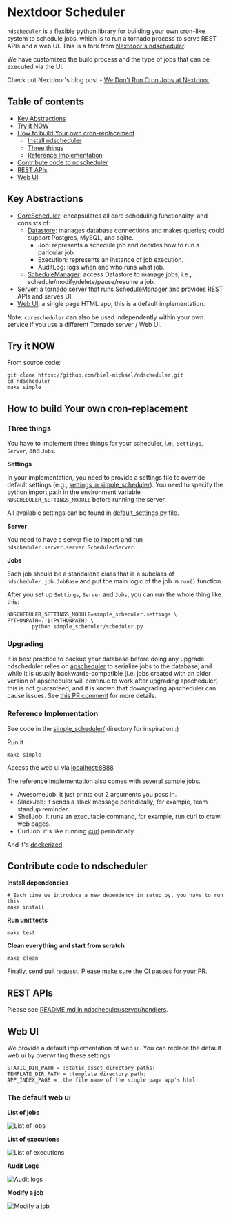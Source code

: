 # Nextdoor Scheduler

``ndscheduler`` is a flexible python library for building your own cron-like system to schedule jobs, which is to run a tornado process to serve REST APIs and a web UI. This is a fork from [Nextdoor's ndscheduler](https://github.com/Nextdoor/ndscheduler).

We have customized the build process and the type of jobs that can be executed via the UI.

Check out Nextdoor's blog post - [We Don't Run Cron Jobs at Nextdoor](https://engblog.nextdoor.com/we-don-t-run-cron-jobs-at-nextdoor-6f7f9cc62040#.d2erw1pl6)

## Table of contents
  
  * [Key Abstractions](#key-abstractions)
  * [Try it NOW](#try-it-now)
  * [How to build Your own cron-replacement](#how-to-build-your-own-cron-replacement)
    * [Install ndscheduler](#install-ndscheduler)
    * [Three things](#three-things)
    * [Reference Implementation](#reference-implementation)   
  * [Contribute code to ndscheduler](#contribute-code-to-ndscheduler)
  * [REST APIs](#rest-apis)
  * [Web UI](#web-ui)

## Key Abstractions

* [CoreScheduler](https://github.com/Nextdoor/ndscheduler/tree/master/ndscheduler/corescheduler): encapsulates all core scheduling functionality, and consists of:
  * [Datastore](https://github.com/Nextdoor/ndscheduler/tree/master/ndscheduler/corescheduler/datastore): manages database connections and makes queries; could support Postgres, MySQL, and sqlite.
    * Job: represents a schedule job and decides how to run a paricular job.
    * Execution: represents an instance of job execution.
    * AuditLog: logs when and who runs what job.
  * [ScheduleManager](https://github.com/Nextdoor/ndscheduler/blob/master/ndscheduler/corescheduler/scheduler_manager.py): access Datastore to manage jobs, i.e., schedule/modify/delete/pause/resume a job.
* [Server](https://github.com/Nextdoor/ndscheduler/tree/master/ndscheduler/server): a tornado server that runs ScheduleManager and provides REST APIs and serves UI.
* [Web UI](https://github.com/Nextdoor/ndscheduler/tree/master/ndscheduler/static): a single page HTML app; this is a default implementation.

Note: ``corescheduler`` can also be used independently within your own service if you use a different Tornado server / Web UI.

## Try it NOW

From source code:

    git clone https://github.com/biel-michael/ndscheduler.git
    cd ndscheduler
    make simple
    
## How to build Your own cron-replacement

### Three things

You have to implement three things for your scheduler, i.e., ``Settings``, ``Server``, and ``Jobs``.

**Settings**

In your implementation, you need to provide a settings file to override default settings (e.g., [settings in simple_scheduler](https://github.com/Nextdoor/ndscheduler/blob/master/simple_scheduler/settings.py)). You need to specify the python import path in the environment variable ``NDSCHEDULER_SETTINGS_MODULE`` before running the server.

All available settings can be found in [default_settings.py](https://github.com/Nextdoor/ndscheduler/blob/master/ndscheduler/default_settings.py) file.

**Server**

You need to have a server file to import and run ``ndscheduler.server.server.SchedulerServer``.

**Jobs**

Each job should be a standalone class that is a subclass of ``ndscheduler.job.JobBase`` and put the main logic of the job in ``run()`` function.

After you set up ``Settings``, ``Server`` and ``Jobs``, you can run the whole thing like this:

    NDSCHEDULER_SETTINGS_MODULE=simple_scheduler.settings \
    PYTHONPATH=.:$(PYTHONPATH) \
		    python simple_scheduler/scheduler.py
		  
### Upgrading

It is best practice to backup your database before doing any upgrade. ndscheduler relies on [apscheduler](https://apscheduler.readthedocs.io/en/latest/) to serialize jobs to the database, and while it is usually backwards-compatible (i.e. jobs created with an older version of apscheduler will continue to work after upgrading apscheduler) this is not guaranteed, and it is known that downgrading apscheduler can cause issues. See [this PR comment](https://github.com/Nextdoor/ndscheduler/pull/54#issue-262152050) for more details.

### Reference Implementation

See code in the [simple_scheduler/](https://github.com/Nextdoor/ndscheduler/tree/master/simple_scheduler) directory for inspiration :)

Run it

    make simple
    
Access the web ui via [localhost:8888](http://localhost:8888)

The reference implementation also comes with [several sample jobs](https://github.com/Nextdoor/ndscheduler/tree/master/simple_scheduler/jobs).
* AwesomeJob: it just prints out 2 arguments you pass in.
* SlackJob: it sends a slack message periodically, for example, team standup reminder.
* ShellJob: it runs an executable command, for example, run curl to crawl web pages.
* CurlJob: it's like running [curl](http://curl.haxx.se/) periodically.

And it's [dockerized](https://github.com/Nextdoor/ndscheduler/tree/master/simple_scheduler/docker).

## Contribute code to ndscheduler

**Install dependencies**

    # Each time we introduce a new dependency in setup.py, you have to run this
    make install

**Run unit tests**

    make test
    
**Clean everything and start from scratch**
    
    make clean

Finally, send pull request. Please make sure the [CI](https://travis-ci.org/Nextdoor/ndscheduler) passes for your PR.

## REST APIs

Please see [README.md in ndscheduler/server/handlers](https://github.com/Nextdoor/ndscheduler/blob/master/ndscheduler/server/handlers/README.md).

## Web UI

We provide a default implementation of web ui. You can replace the default web ui by overwriting these settings

    STATIC_DIR_PATH = :static asset directory paths:
    TEMPLATE_DIR_PATH = :template directory path:
    APP_INDEX_PAGE = :the file name of the single page app's html:
    
### The default web ui

**List of jobs**

![List of jobs](http://i.imgur.com/dGILbkZ.png)

**List of executions**

![List of executions](http://i.imgur.com/JpjzrlU.png)

**Audit Logs**

![Audit logs](http://i.imgur.com/eHLzHhw.png)

**Modify a job**

![Modify a job](http://i.imgur.com/aWv6xOR.png)
